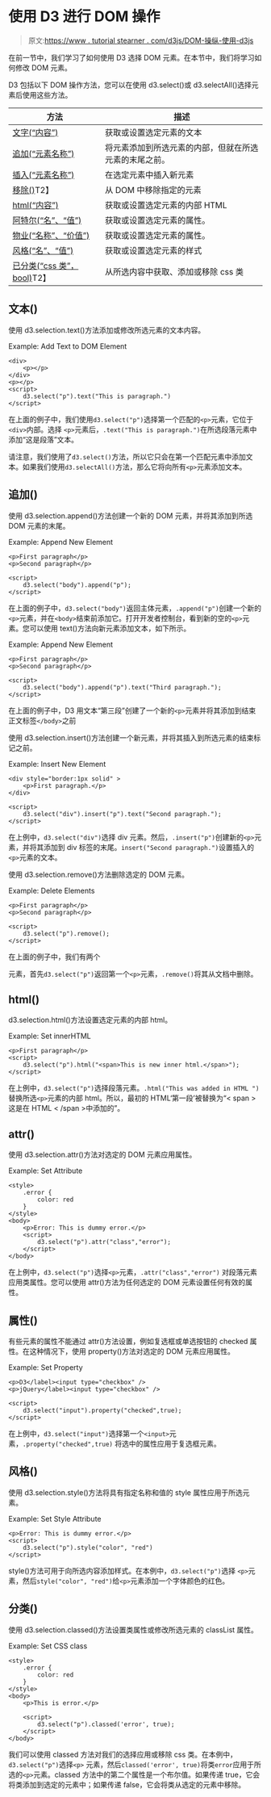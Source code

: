 # 使用 D3 进行 DOM 操作

> 原文:[https://www . tutorial stearner . com/d3js/DOM-操纵-使用-d3js](https://www.tutorialsteacher.com/d3js/dom-manipulation-using-d3js)

在前一节中，我们学习了如何使用 D3 选择 DOM 元素。在本节中，我们将学习如何修改 DOM 元素。

D3 包括以下 DOM 操作方法，您可以在使用 d3.select()或 d3.selectAll()选择元素后使用这些方法。

| 方法 | 描述 |
| --- | --- |
| [文字(“内容”)](#text) | 获取或设置选定元素的文本 |
| [追加(“元素名称”)](#append) | 将元素添加到所选元素的内部，但就在所选元素的末尾之前。 |
| [插入(“元素名称”)](#append) | 在选定元素中插入新元素 |
| [移除()](#remove)T2】 | 从 DOM 中移除指定的元素 |
| [html(“内容”)](#html) | 获取或设置选定元素的内部 HTML |
| [阿特尔(“名”、“值”)](#attr) | 获取或设置选定元素的属性。 |
| [物业(“名称”、“价值”)](#property) | 获取或设置选定元素的属性。 |
| [风格(“名”、“值”)](#style) | 获取或设置选定元素的样式 |
| [已分类(“css 类”，bool)](#classed)T2】 | 从所选内容中获取、添加或移除 css 类 |

## 文本()

使用 d3.selection.text()方法添加或修改所选元素的文本内容。

Example: Add Text to DOM Element

```
<div>
    <p></p>
</div>
<p></p>
<script>
    d3.select("p").text("This is paragraph.")
</script>
```

在上面的例子中，我们使用`d3.select("p")`选择第一个匹配的`<p>`元素，它位于`<div>`内部。选择 `<p>`元素后，`.text("This is paragraph.")`在所选段落元素中添加“这是段落”文本。

请注意，我们使用了`d3.select()`方法，所以它只会在第一个匹配元素中添加文本。如果我们使用`d3.selectAll()`方法，那么它将向所有`<p>`元素添加文本。

## 追加()

使用 d3.selection.append()方法创建一个新的 DOM 元素，并将其添加到所选 DOM 元素的末尾。

Example: Append New Element

```
<p>First paragraph</p>
<p>Second paragraph</p>

<script>
    d3.select("body").append("p");
</script>
```

在上面的例子中，`d3.select("body")`返回主体元素，`.append("p")`创建一个新的 `<p>`元素，并在`<body>`结束前添加它。打开开发者控制台，看到新的空的`<p>`元素。您可以使用 text()方法向新元素添加文本，如下所示。

Example: Append New Element

```
<p>First paragraph</p>
<p>Second paragraph</p>

<script>
    d3.select("body").append("p").text("Third paragraph.");
</script>
```

在上面的例子中，D3 用文本“第三段”创建了一个新的`<p>`元素并将其添加到结束正文标签`</body>`之前

使用 d3.selection.insert()方法创建一个新元素，并将其插入到所选元素的结束标记之前。

Example: Insert New Element

```
<div style="border:1px solid" >
    <p>First paragraph.</p>
</div>

<script>
    d3.select("div").insert("p").text("Second paragraph.");
</script>
```

在上例中，`d3.select("div")`选择 div 元素。然后，`.insert("p")`创建新的`<p>`元素，并将其添加到 div 标签的末尾。`insert("Second paragraph.")`设置插入的`<p>`元素的文本。

使用 d3.selection.remove()方法删除选定的 DOM 元素。

Example: Delete Elements

```
<p>First paragraph</p>
<p>Second paragraph</p>

<script>
    d3.select("p").remove();
</script> 
```

在上面的例子中，我们有两个

元素，首先`d3.select("p")`返回第一个`<p>`元素，`.remove()`将其从文档中删除。

## html()

d3.selection.html()方法设置选定元素的内部 html。

Example: Set innerHTML

```
<p>First paragraph</p>
<script>
    d3.select("p").html("<span>This is new inner html.</span>");
</script> 
```

在上例中，`d3.select("p")`选择段落元素。`.html("This was added in HTML ")`替换所选`<p>`元素的内部 html。所以，最初的 HTML‘第一段’被替换为“< span >这是在 HTML < /span >中添加的”。

## attr()

使用 d3.selection.attr()方法对选定的 DOM 元素应用属性。

Example: Set Attribute

```
<style>
    .error {
        color: red
    }
</style>
<body>
    <p>Error: This is dummy error.</p>
    <script>
        d3.select("p").attr("class","error");
    </script>
</body> 
```

在上例中，`d3.select("p")`选择`<p>`元素，`.attr("class","error")` 对段落元素应用类属性。您可以使用 attr()方法为任何选定的 DOM 元素设置任何有效的属性。

## 属性()

有些元素的属性不能通过 attr()方法设置，例如复选框或单选按钮的 checked 属性。在这种情况下，使用 property()方法对选定的 DOM 元素应用属性。

Example: Set Property

```
<p>D3</label><input type="checkbox" />
<p>jQuery</label><input type="checkbox" />

<script>
    d3.select("input").property("checked",true);
</script> 
```

在上例中，`d3.select("input")`选择第一个`<input>`元素，`.property("checked",true)` 将选中的属性应用于复选框元素。

## 风格()

使用 d3.selection.style()方法将具有指定名称和值的 style 属性应用于所选元素。

Example: Set Style Attribute

```
<p>Error: This is dummy error.</p>
<script>
    d3.select("p").style("color", "red")
</script> 
```

style()方法可用于向所选内容添加样式。在本例中，`d3.select("p")`选择 `<p>`元素，然后`style("color", "red")`给`<p>`元素添加一个字体颜色的红色。

## 分类()

使用 d3.selection.classed()方法设置类属性或修改所选元素的 classList 属性。

Example: Set CSS class

```
<style>
    .error {
        color: red
    }
</style>
<body>
    <p>This is error.</p>

    <script>
        d3.select("p").classed('error', true);
    </script>
</body> 
```

我们可以使用 classed 方法对我们的选择应用或移除 css 类。在本例中，`d3.select("p")`选择`<p>` 元素，然后`classed('error', true)`将类`error`应用于所选的`<p>`元素。classed 方法中的第二个属性是一个布尔值。如果传递 true，它会将类添加到选定的元素中；如果传递 false，它会将类从选定的元素中移除。